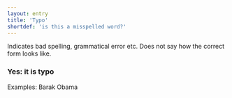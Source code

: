 ```yaml
---
layout: entry
title: 'Typo'
shortdef: 'is this a misspelled word?'
---
```


Indicates bad spelling, grammatical error etc. Does not say how the
correct form looks like.

### Yes: it is typo

Examples: Barak Obama
